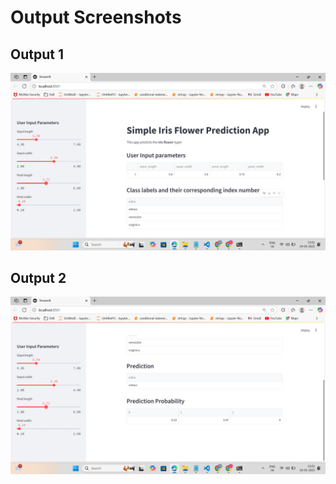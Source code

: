 # Output Screenshots

## Output 1

![Output1](Screenshot%20(4).png)

## Output 2

![Output2](Screenshot%20(5).png)
